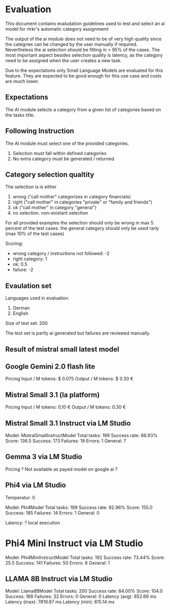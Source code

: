 # Evaluation #

This document contains evaludation guidelines used to test and select an ai model for rtrkr's automatic category assignmemt

The output of the ai module does not need to be of very high quality since the categries can be changed by the user manually if required. Nevertheless the ai selection should be fitting in > 95% of the cases.
The most important aspect besides selection quality is latency, as the category need to be assigned when the user creates a new task. 

Due to the expectations only Small Language Models are evaluated for this feature. They are expected to be good enough for this use case and costs are much lower.

## Expectations ##

The AI module selects a category from a given list of categories based on the tasks title. 

## Following Instruction ##
The AI module must select one of the provided categories. 
1. Selection must fall within defined categories
2. No extra category must be generated / returned

## Category selection qualtity ##

The selection is is either 
1. wrong ("call mother" categorizes in category financials)
2. right ("call mother" in categories "private" or "family and friends")
3. ok ("call mother" in category "general")
4. no selection. non-existant selection

For all provided examples the selection should only be wrong in max 5 percent of the test cases. the general category should only be used rarly (max 10% of the test cases) 

Scoring: 

- wrong category / instructions not followed: -2
- right category: 1
- ok: 0.5
- failure: -2

## Evaulation set ##

Languages used in evaluation. 
1. German
2. English

Size of test set: 200 

The test set is partly ai generated but failures are reviewed manually.

## Result of mistral small latest model



## Google Gemini 2.0 flash lite

Pricing 
Input / M tokens:  $ 0.075 
Output / M tokens: $ 0.30 €


## Mistral Small 3.1 (la platform)

Pricing 
Input / M tokens:  0.10 €
Output / M tokens: 0.30 €

## Mistral Small 3.1 Instruct via LM Studio

Model:         MistralSmallInstructModel
Total tasks:   199
Success rate:  86.93%
Score:         136.5
Success:       173
Failures:      19
Errors:        1
General:       7

## Gemma 3 via LM Studio

Pricing 
? Not available as payed model on google ai ?



## Phi4 via LM Studio

Temperatur: 0

Model:         Phi4Model
Total tasks:   199
Success rate:  92.96%
Score:         155.0
Success:       185
Failures:      14
Errors:        1
General:       0

Latency:       ? local execution



# Phi4 Mini Instruct via LM Studio

Model:         Phi4MiniInstructModel
Total tasks:   192
Success rate:  73.44%
Score:         25.5
Success:       141
Failures:      50
Errors:        8
General:       1

## LLAMA 8B Instruct via LM Studio

Model:         Llama8BModel
Total tasks:   200
Success rate:  84.00%
Score:         104.0
Success:       168
Failures:      32
Errors:        0
General:       0
Latency (avg): 852.66 ms
Latency (max): 7819.67 ms
Latency (min): 615.14 ms
